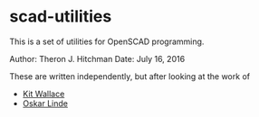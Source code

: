 # scad-utilities

This is a set of utilities for OpenSCAD programming. 


Author: Theron J. Hitchman
Date: July 16, 2016

These are written independently, but after looking at the work of 

  - [Kit Wallace](https://github.com/KitWallace)
  - [Oskar Linde](https://github.com/OskarLinde)

